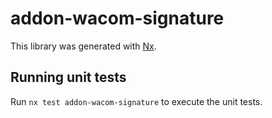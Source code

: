 # addon-wacom-signature

This library was generated with [Nx](https://nx.dev).

## Running unit tests

Run `nx test addon-wacom-signature` to execute the unit tests.
